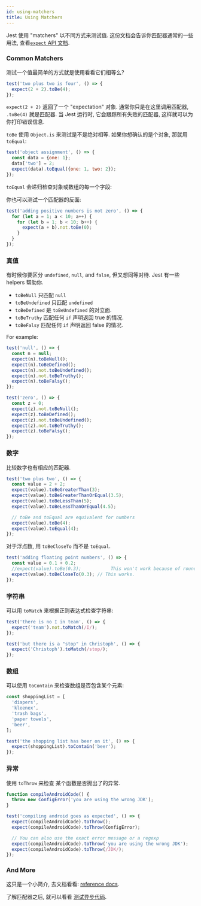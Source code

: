 ```yaml
---
id: using-matchers
title: Using Matchers
---
```


Jest 使用 "matchers" 以不同方式来测试值.  这份文档会告诉你匹配器通常的一些用法, 查看[`expect` API 文档](ExpectAPI.md).

### Common Matchers

测试一个值最简单的方式就是使用看看它们相等么?

```js
test('two plus two is four', () => {
  expect(2 + 2).toBe(4);
});
```

 `expect(2 + 2)` 返回了一个 "expectation" 对象. 通常你只是在这里调用匹配器, `.toBe(4)` 就是匹配器. 当 Jest 运行时, 它会跟踪所有失败的匹配器, 这样就可以为你打印错误信息.

`toBe` 使用 `Object.is` 来测试是不是绝对相等. 如果你想确认的是个对象, 那就用 `toEqual`:

```js
test('object assignment', () => {
  const data = {one: 1};
  data['two'] = 2;
  expect(data).toEqual({one: 1, two: 2});
});
```

`toEqual` 会递归检查对象或数组的每一个字段:

你也可以测试一个匹配器的反面:

```js
test('adding positive numbers is not zero', () => {
  for (let a = 1; a < 10; a++) {
    for (let b = 1; b < 10; b++) {
      expect(a + b).not.toBe(0);
    }
  }
});
```

### 真值

有时候你要区分 `undefined`, `null`, and
`false`, 但又想同等对待. Jest 有一些
helpers 帮助你.

* `toBeNull` 只匹配 `null`
* `toBeUndefined` 只匹配 `undefined`
* `toBeDefined` 是 `toBeUndefined` 的对立面.
* `toBeTruthy` 匹配任何 `if` 声明返回 true 的情况.
* `toBeFalsy` 匹配任何 `if` 声明返回 false 的情况.

For example:

```js
test('null', () => {
  const n = null;
  expect(n).toBeNull();
  expect(n).toBeDefined();
  expect(n).not.toBeUndefined();
  expect(n).not.toBeTruthy();
  expect(n).toBeFalsy();
});

test('zero', () => {
  const z = 0;
  expect(z).not.toBeNull();
  expect(z).toBeDefined();
  expect(z).not.toBeUndefined();
  expect(z).not.toBeTruthy();
  expect(z).toBeFalsy();
});
```

### 数字

比较数字也有相应的匹配器.

```js
test('two plus two', () => {
  const value = 2 + 2;
  expect(value).toBeGreaterThan(3);
  expect(value).toBeGreaterThanOrEqual(3.5);
  expect(value).toBeLessThan(5);
  expect(value).toBeLessThanOrEqual(4.5);

  // toBe and toEqual are equivalent for numbers
  expect(value).toBe(4);
  expect(value).toEqual(4);
});
```

对于浮点数, 用 `toBeCloseTo` 而不是 `toEqual`.

```js
test('adding floating point numbers', () => {
  const value = 0.1 + 0.2;
  //expect(value).toBe(0.3);           This won't work because of rounding error
  expect(value).toBeCloseTo(0.3); // This works.
});
```

### 字符串

可以用 `toMatch` 来根据正则表达式检查字符串:

```js
test('there is no I in team', () => {
  expect('team').not.toMatch(/I/);
});

test('but there is a "stop" in Christoph', () => {
  expect('Christoph').toMatch(/stop/);
});
```

### 数组

可以使用 `toContain` 来检查数组是否包含某个元素:

```js
const shoppingList = [
  'diapers',
  'kleenex',
  'trash bags',
  'paper towels',
  'beer',
];

test('the shopping list has beer on it', () => {
  expect(shoppingList).toContain('beer');
});
```

### 异常

使用 `toThrow` 来检查 某个函数是否抛出了的异常.

```js
function compileAndroidCode() {
  throw new ConfigError('you are using the wrong JDK');
}

test('compiling android goes as expected', () => {
  expect(compileAndroidCode).toThrow();
  expect(compileAndroidCode).toThrow(ConfigError);

  // You can also use the exact error message or a regexp
  expect(compileAndroidCode).toThrow('you are using the wrong JDK');
  expect(compileAndroidCode).toThrow(/JDK/);
});
```

### And More

这只是一个小简介, 去文档看看: [reference docs](ExpectAPI.md).

了解匹配器之后, 就可以看看 [测试异步代码](TestingAsyncCode.md).
